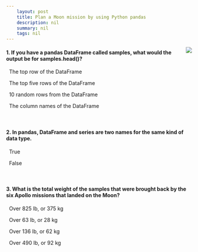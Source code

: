 ```yaml
---
    layout: post
    title: Plan a Moon mission by using Python pandas 
    description: nil
    summary: nil
    tags: nil
---
```



 <a target="_blank" href="https://docs.microsoft.com/en-us/learn/modules/plan-moon-mission-using-python-pandas/10-knowledge-check/"><i class="fas fa-external-link-alt"></i> </a>
 <img align="right" src="https://docs.microsoft.com/en-us/learn/achievements/student-evangelism/plan-moon-mission-using-python-pandas.svg">
####  1. If you have a pandas DataFrame called samples, what would the output be for samples.head()?


<i class='far fa-square'></i> &nbsp;&nbsp;The top row of the DataFrame

<i class='fas fa-check-square' style='color: Dodgerblue;'></i> &nbsp;&nbsp;The top five rows of the DataFrame

<i class='far fa-square'></i> &nbsp;&nbsp;10 random rows from the DataFrame

<i class='far fa-square'></i> &nbsp;&nbsp;The column names of the DataFrame
<br />
<br />
<br />

####  2. In pandas, DataFrame and series are two names for the same kind of data type.


<i class='far fa-square'></i> &nbsp;&nbsp;True

<i class='fas fa-check-square' style='color: Dodgerblue;'></i> &nbsp;&nbsp;False
<br />
<br />
<br />

####  3. What is the total weight of the samples that were brought back by the six Apollo missions that landed on the Moon?


<i class='fas fa-check-square' style='color: Dodgerblue;'></i> &nbsp;&nbsp;Over 825 lb, or 375 kg

<i class='far fa-square'></i> &nbsp;&nbsp;Over 63 lb, or 28 kg

<i class='far fa-square'></i> &nbsp;&nbsp;Over 136 lb, or 62 kg

<i class='far fa-square'></i> &nbsp;&nbsp;Over 490 lb, or 92 kg
<br />
<br />
<br />
